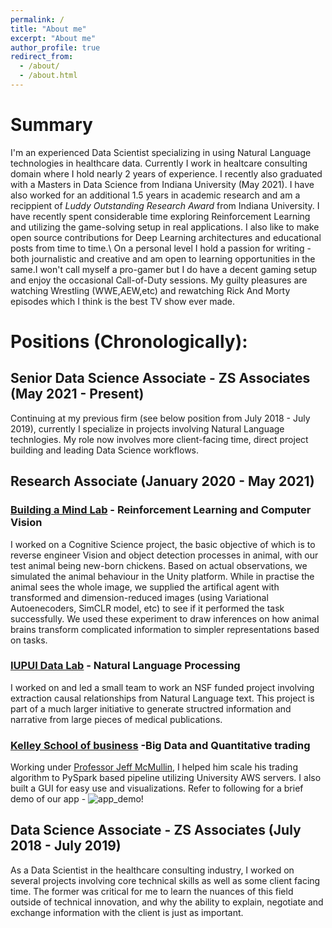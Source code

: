 ```yaml
---
permalink: /
title: "About me"
excerpt: "About me"
author_profile: true
redirect_from: 
  - /about/
  - /about.html
---
```

# Summary
I'm an experienced Data Scientist specializing in using Natural Language technologies in healthcare data. Currently I work in healtcare consulting domain where I hold nearly 2 years of experience. I recently also graduated with a Masters in Data Science from Indiana University (May 2021). I have also worked for an additional 1.5 years in academic research and am a recippient of *Luddy Outstanding Research Award* from Indiana University. I have recently spent considerable time exploring Reinforcement Learning and utilizing the game-solving setup in real applications. I also like to make open source contributions for Deep Learning architectures and educational posts from time to time.\\
On a personal level I hold a passion for writing - both journalistic and creative and am open to learning opportunities in the same.I won't call myself a pro-gamer but I do have a decent gaming setup and enjoy the occasional Call-of-Duty sessions. My guilty pleasures are watching Wrestling (WWE,AEW,etc) and rewatching Rick And Morty episodes which I think is the best TV show ever made.


# Positions (Chronologically):

## Senior Data Science Associate - ZS Associates (May 2021 - Present)
Continuing at my previous firm (see below position from July 2018 - July 2019), currently I specialize in projects involving Natural Language technlogies. My role now involves more client-facing time, direct project building and leading Data Science workflows.

##  Research Associate (January 2020 - May 2021)
### [Building a Mind Lab](http://buildingamind.com/) - Reinforcement Learning and Computer Vision
I worked on a Cognitive Science project, the basic objective of which is to reverse engineer Vision and object detection processes in animal, with our test animal being new-born chickens. Based on actual observations, we simulated the animal behaviour in the Unity platform. While in practise the animal sees the whole image, we supplied the artifical agent with transformed and dimension-reduced images (using Variational Autoenecoders, SimCLR model, etc) to see if it performed the task successfully. We used these experiment to draw inferences on how animal brains transform complicated information to simpler representations based on tasks.

### [IUPUI Data Lab](https://data.soic.iupui.edu/) - Natural Language Processing
I worked on and led a small team to work an NSF funded project involving extraction causal relationships from Natural Language text. This project is part of a much larger initiative to generate structred information and narrative from large pieces of medical publications.

### [Kelley School of business](https://kelley.iu.edu/) -Big Data and Quantitative trading 
Working under [Professor Jeff McMullin](https://kelley.iu.edu/faculty-research/faculty-directory/profile.cshtml?id=JEMCMULL), I helped him scale his trading algorithm to PySpark based pipeline utilizing University AWS servers. I also built a GUI for easy use and visualizations. Refer to following for a brief demo of our app - 
![app_demo!](/images/zoom_0.gif)

## Data Science Associate - ZS Associates (July 2018 - July 2019)
As a Data Scientist in the healthcare consulting industry, I worked on several projects involving core technical skills as well as some client facing time. The former was critical for me to learn the nuances of this field outside of technical innovation, and why the ability to explain, negotiate and exchange information with the client is just as important.




